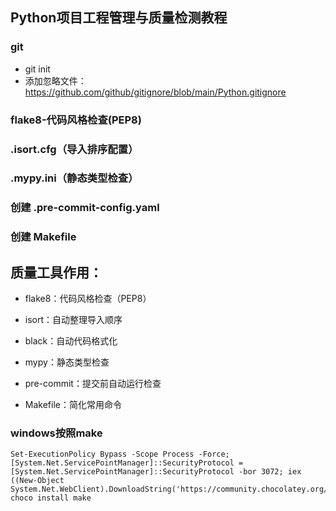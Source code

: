 ## Python项目工程管理与质量检测教程

### git

- git init
- 添加忽略文件：https://github.com/github/gitignore/blob/main/Python.gitignore

### flake8-代码风格检查(PEP8)

### .isort.cfg（导入排序配置）

### .mypy.ini（静态类型检查）

### 创建 .pre-commit-config.yaml

### 创建 Makefile

## 质量工具作用：

- flake8：代码风格检查（PEP8）

- isort：自动整理导入顺序

- black：自动代码格式化

- mypy：静态类型检查

- pre-commit：提交前自动运行检查

- Makefile：简化常用命令

### windows按照make
```commandline
Set-ExecutionPolicy Bypass -Scope Process -Force; [System.Net.ServicePointManager]::SecurityProtocol = [System.Net.ServicePointManager]::SecurityProtocol -bor 3072; iex ((New-Object System.Net.WebClient).DownloadString('https://community.chocolatey.org/install.ps1'))
choco install make
```